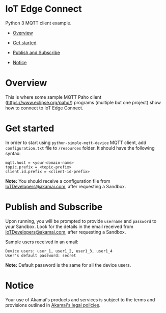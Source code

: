 # IoT Edge Connect
Python 3 MQTT client example.

* [Overview](#overview)

* [Get started](#get-started)

* [Publish and Subscribe](#publish-and-subscribe)
	
* [Notice](#notice)

# Overview 

This is where some sample MQTT Paho client (https://www.eclipse.org/paho/) programs (multiple but one project) show how to connect to IoT Edge Connect.

# Get started 

In order to start using `python-simple-mqtt-device` MQTT client, add `configuration.txt` file to `/resources` folder.
It should have the following syntax: 

```
mqtt.host = <your-domain-name>
topic.prefix = <topic-prefix>
client.id.prefix = <client-id-prefix>
```

**Note:** You should receive a configuration file from [IoTDevelopers@akamai.com](mailto:IoTDevelopers@akamai.com), after requesting a Sandbox.

# Publish and Subscribe

Upon running, you will be prompted to provide `username` and `password` to your Sandbox. 
Look for the details in the email received from [IoTDevelopers@akamai.com](mailto:IoTDevelopers@akamai.com), after requesting a Sandbox.

Sample users received in an email:
```
Device users: user_1, user1_2, user1_3, user1_4
User's default password: secret
```

**Note:** Default password is the same for all the device users.

# Notice

Your use of Akamai's products and services is subject to the terms and provisions outlined in [Akamai's legal policies](https://www.akamai.com/us/en/privacy-policies/).
